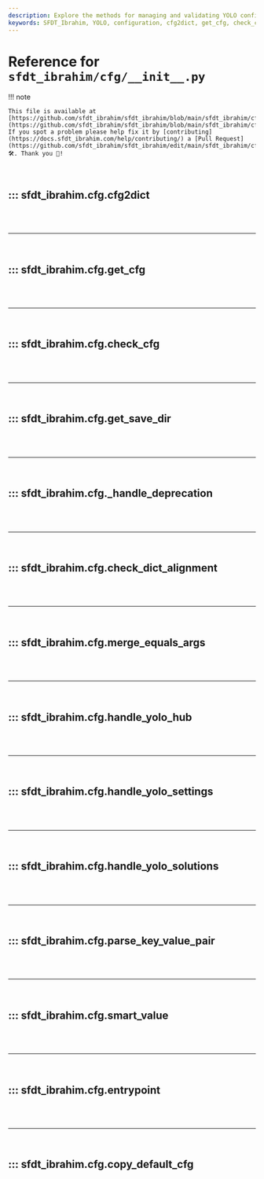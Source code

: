 ```yaml
---
description: Explore the methods for managing and validating YOLO configurations in the SFDT_Ibrahim configuration module. Enhance your YOLO experience.
keywords: SFDT_Ibrahim, YOLO, configuration, cfg2dict, get_cfg, check_cfg, save_dir, deprecation, merge_args, yolo, settings, explorer
---
```


# Reference for `sfdt_ibrahim/cfg/__init__.py`

!!! note

    This file is available at [https://github.com/sfdt_ibrahim/sfdt_ibrahim/blob/main/sfdt_ibrahim/cfg/\_\_init\_\_.py](https://github.com/sfdt_ibrahim/sfdt_ibrahim/blob/main/sfdt_ibrahim/cfg/__init__.py). If you spot a problem please help fix it by [contributing](https://docs.sfdt_ibrahim.com/help/contributing/) a [Pull Request](https://github.com/sfdt_ibrahim/sfdt_ibrahim/edit/main/sfdt_ibrahim/cfg/__init__.py) 🛠️. Thank you 🙏!

<br>

## ::: sfdt_ibrahim.cfg.cfg2dict

<br><br><hr><br>

## ::: sfdt_ibrahim.cfg.get_cfg

<br><br><hr><br>

## ::: sfdt_ibrahim.cfg.check_cfg

<br><br><hr><br>

## ::: sfdt_ibrahim.cfg.get_save_dir

<br><br><hr><br>

## ::: sfdt_ibrahim.cfg._handle_deprecation

<br><br><hr><br>

## ::: sfdt_ibrahim.cfg.check_dict_alignment

<br><br><hr><br>

## ::: sfdt_ibrahim.cfg.merge_equals_args

<br><br><hr><br>

## ::: sfdt_ibrahim.cfg.handle_yolo_hub

<br><br><hr><br>

## ::: sfdt_ibrahim.cfg.handle_yolo_settings

<br><br><hr><br>

## ::: sfdt_ibrahim.cfg.handle_yolo_solutions

<br><br><hr><br>

## ::: sfdt_ibrahim.cfg.parse_key_value_pair

<br><br><hr><br>

## ::: sfdt_ibrahim.cfg.smart_value

<br><br><hr><br>

## ::: sfdt_ibrahim.cfg.entrypoint

<br><br><hr><br>

## ::: sfdt_ibrahim.cfg.copy_default_cfg

<br><br>
